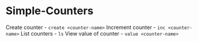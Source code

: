 # Simple-Counters
Create counter - `create <counter-name>`
Increment counter - `inc <counter-name>`
List counters - `ls`
View value of counter - `value <counter-name>`
